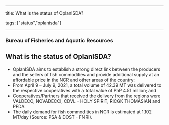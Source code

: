 
---

title: What is the status of OplanISDA?

tags: ["status","oplanisda"]

---

### Bureau of Fisheries and Aquatic Resources

## What is the status of OplanISDA?


 - OplanISDA aims to establish a strong direct link between the producers and the sellers of fish commodities and provide additional supply at an affordable price in the NCR and other areas of the country:
 - From April 9 – July 9, 2021, a total volume of 42.39 MT was delivered to the respective cooperatives with a total value of PhP 4.51 million; and
 - Cooperatives/Partners that received the delivery from the regions were VALDECO, NOVADECCI, CDVL – HOLY SPIRIT, RICGK THOMASIAN and PFDA.
 - The daily demand for fish commodities in NCR is estimated at 1,102 MT/day (Source: PSA & DOST - FNRI).
